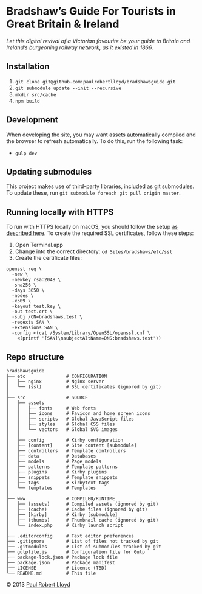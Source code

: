 # Bradshaw’s Guide For Tourists in Great Britain & Ireland

*Let this digital revival of a Victorian favourite be your guide to Britain and Ireland’s burgeoning railway network, as it existed in 1866.*

## Installation
1. `git clone git@github.com:paulrobertlloyd/bradshawsguide.git`
2. `git submodule update --init --recursive`
3. `mkdir src/cache`
4. `npm build`

## Development
When developing the site, you may want assets automatically compiled and the browser to refresh automatically. To do this, run the following task:

* `gulp dev`

## Updating submodules
This project makes use of third-party libraries, included as git submodules. To update these, run `git submodule foreach git pull origin master`.

## Running locally with HTTPS
To run with HTTPS locally on macOS, you should follow the setup [as described here](https://gist.github.com/jed/6147872). To create the required SSL certificates, follow these steps:

1. Open Terminal.app
2. Change into the correct directory: `cd Sites/bradshaws/etc/ssl`
3. Create the certificate files:

  ```
  openssl req \
    -new \
    -newkey rsa:2048 \
    -sha256 \
    -days 3650 \
    -nodes \
    -x509 \
    -keyout test.key \
    -out test.crt \
    -subj /CN=bradshaws.test \
    -reqexts SAN \
    -extensions SAN \
    -config <(cat /System/Library/OpenSSL/openssl.cnf \
      <(printf '[SAN]\nsubjectAltName=DNS:bradshaws.test'))
  ```

## Repo structure

```
bradshawsguide
├── etc               # CONFIGURATION
│   ├── nginx         # Nginx server
│   └── (ssl)         # SSL certificates (ignored by git)
│
├── src               # SOURCE
│   ├── assets
│   │   ├── fonts     # Web fonts
│   │   ├── icons     # Favicon and home screen icons
│   │   ├── scripts   # Global JavaScript files
│   │   ├── styles    # Global CSS files
│   │   └── vectors   # Global SVG images
│   │
│   ├── config        # Kirby configuration
│   ├── [content]     # Site content [submodule]
│   ├── controllers   # Template controllers
│   ├── data          # Databases
│   ├── models        # Page models
│   ├── patterns      # Template patterns
│   ├── plugins       # Kirby plugins
│   ├── snippets      # Template snippets
│   ├── tags          # Kirbytext tags
│   └── templates     # Templates
│
├── www               # COMPILED/RUNTIME
│   ├── (assets)      # Compiled assets (ignored by git)
│   ├── (cache)       # Cache files (ignored by git)
│   ├── [kirby]       # Kirby [submodule]
│   ├── (thumbs)      # Thumbnail cache (ignored by git)
│   └── index.php     # Kirby launch script
│
├── .editorconfig     # Text editor preferences
├── .gitignore        # List of files not tracked by git
├── .gitmodules       # List of submodules tracked by git
├── gulpfile.js       # Configuration file for Gulp
├── package-lock.json # Package lock file
├── package.json      # Package manifest
├── LICENSE           # License (TBD)
└── README.md         # This file
```

© 2013 [Paul Robert Lloyd](https://paulrobertlloyd.com)
